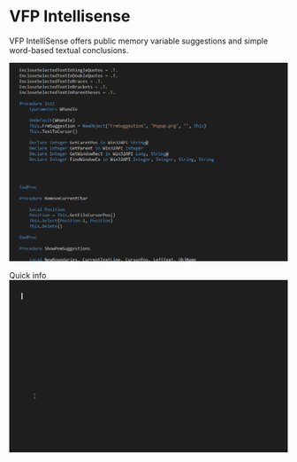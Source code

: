 # VFP Intellisense
VFP IntelliSense offers public memory variable suggestions and simple word-based textual conclusions.

![Suggestions](https://github.com/JanderSousa/vfp-intellisense/blob/master/demo/Suggestions.gif)

Quick info
![Suggestions](https://github.com/JanderSousa/vfp-intellisense/blob/master/demo/info.gif)
